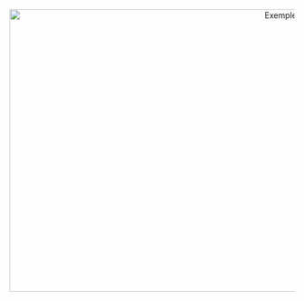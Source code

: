 <!-- ...existing code... -->

<div align="center">
  <img src="https://i.pinimg.com/1200x/3b/b5/08/3bb508777a4ea6cee1ad000178050f63.jpg" alt="Exemple d'image" width="1000" height="500" />
</div>

<!-- Modifiez les valeurs de 'width' et 'height' pour changer la taille de l'image. -->

<!-- ...existing code... -->